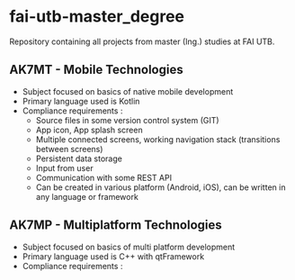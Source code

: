 # fai-utb-master_degree
Repository containing all projects from master (Ing.) studies at FAI UTB.


## AK7MT - Mobile Technologies
- Subject focused on basics of native mobile development
- Primary language used is Kotlin
- Compliance requirements :
   - Source files in some version control system (GIT)
   - App icon, App splash screen
   - Multiple connected screens, working navigation stack (transitions between screens)
   - Persistent data storage
   - Input from user
   - Communication with some REST API
   - Can be created in various platform (Android, iOS), can be written in any language or framework

## AK7MP - Multiplatform Technologies
- Subject focused on basics of multi platform development
- Primary language used is C++ with qtFramework
- Compliance requirements :
